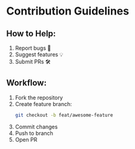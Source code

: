 # Contribution Guidelines

## How to Help:
1. Report bugs 🐛
2. Suggest features 💡
3. Submit PRs 🛠️

## Workflow:
1. Fork the repository
2. Create feature branch:
   ```bash
   git checkout -b feat/awesome-feature
3. Commit changes
4. Push to branch
5. Open PR
